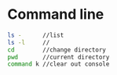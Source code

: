 # Command line

```bash
ls -      //list
ls -l     //
cd        //change directory
pwd       //current directory
command k //clear out console
```

